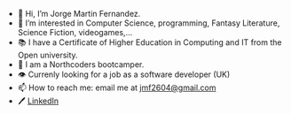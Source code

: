 - 👋 Hi, I’m Jorge Martin Fernandez.
- 👀 I’m interested in Computer Science, programming, Fantasy Literature, Science Fiction, videogames,...    
- 📚 I have a Certificate of Higher Education in Computing and IT from the Open university.   
- 🌱 I am a Northcoders bootcamper.  
- 👁️ Currenly looking for a job as a software developer (UK) 
- 📫 How to reach me: email me at jmf2604@gmail.com
- 🖊️ [LinkedIn](www.linkedin.com/in/jorge-martin-fernandez-49923b285)

<!---
jorgemf2604/jorgemf2604 is a ✨ special ✨ repository because its `README.md` (this file) appears on your GitHub profile.
You can click the Preview link to take a look at your changes.
--->

